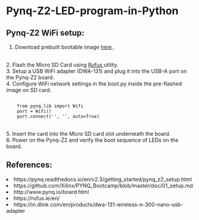 # Pynq-Z2-LED-program-in-Python

## Pynq-Z2 WiFi setup:
1. Download prebuilt bootable image <a href="http://www.pynq.io/board.html"> here </a>.
</br>
2. Flash the Micro SD Card using <a href="https://rufus.ie/en/"> Rufus </a> utility. 
</br>
3. Setup a USB WiFi adapter (DWA-131) and plug it into the USB-A port on the Pynq-Z2 board.
</br>
4. Configure WiFi network settings in the boot.py inside the pre-flashed image on SD card.
<pre><code class="python">
    from pynq.lib import Wifi
    port = Wifi()
    port.connect('<Network-name>', '<Network-password>', auto=True)
</code></pre>
</br>
5. Insert the card into the Micro SD card slot underneath the board. 
</br>
6. Power on the Pynq-Z2 and verify the boot sequence of LEDs on the board. 

## References:
<li> https://pynq.readthedocs.io/en/v2.3/getting_started/pynq_z2_setup.html </li>
<li> https://github.com/Xilinx/PYNQ_Bootcamp/blob/master/doc/01_setup.md </li>
<li> http://www.pynq.io/board.html </li>
<li> https://rufus.ie/en/ </li>
<li> https://in.dlink.com/en/products/dwa-131-wireless-n-300-nano-usb-adapter </li>
